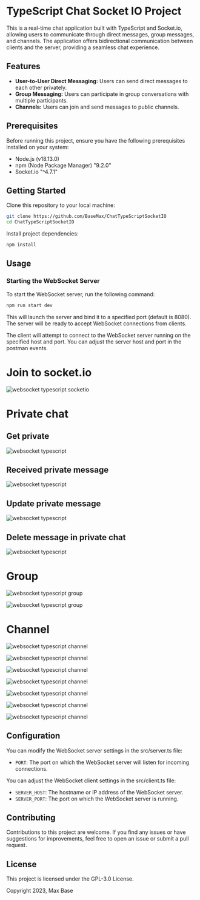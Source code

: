 # TypeScript Chat Socket IO Project

This is a real-time chat application built with TypeScript and Socket.io, allowing users to communicate through direct messages, group messages, and channels. The application offers bidirectional communication between clients and the server, providing a seamless chat experience.

## Features

- **User-to-User Direct Messaging:** Users can send direct messages to each other privately.
- **Group Messaging:** Users can participate in group conversations with multiple participants.
- **Channels:** Users can join and send messages to public channels.

## Prerequisites

Before running this project, ensure you have the following prerequisites installed on your system:

- Node.js (v18.13.0)
- npm (Node Package Manager) "9.2.0"
- Socket.io "^4.7.1"

## Getting Started

Clone this repository to your local machine:

```bash
git clone https://github.com/BaseMax/ChatTypeScriptSocketIO
cd ChatTypeScriptSocketIO
```

Install project dependencies:

```bash
npm install
```

## Usage

### Starting the WebSocket Server

To start the WebSocket server, run the following command:

```bash
npm run start dev
```

This will launch the server and bind it to a specified port (default is 8080). The server will be ready to accept WebSocket connections from clients.

The client will attempt to connect to the WebSocket server running on the specified host and port. You can adjust the server host and port in the postman events.

# Join to socket.io

![websocket typescript socketio](screenshots/addUser.png)

# Private chat

## Get private

![websocket typescript](screenshots/getPrivateChats.png)

## Received private message

![websocket typescript](screenshots/recivedPrivateMessage.png)

## Update private message

![websocket typescript](screenshots/updtePrivateMessage.png)

## Delete message in private chat

![websocket typescript](screenshots/deletMessageInPrivateChat.png)

# Group

![websocket typescript group](screenshots/creatGroup.png)

![websocket typescript group](screenshots/groupMessage.png)

# Channel

![websocket typescript channel](screenshots/adminSendMessageToChannel.png)

![websocket typescript channel](screenshots/deleteChannelMessage.png)

![websocket typescript channel](screenshots/editChannelMessage.png)

![websocket typescript channel](screenshots/getAllMessageInChannel.png)

![websocket typescript channel](screenshots/joinChannel.png)

![websocket typescript channel](screenshots/leaveChannel.png)

![websocket typescript channel](screenshots/usersSeeAdminMessages.png)

## Configuration

You can modify the WebSocket server settings in the src/server.ts file:

- `PORT`: The port on which the WebSocket server will listen for incoming connections.

You can adjust the WebSocket client settings in the src/client.ts file:

- `SERVER_HOST`: The hostname or IP address of the WebSocket server.
- `SERVER_PORT`: The port on which the WebSocket server is running.

## Contributing

Contributions to this project are welcome. If you find any issues or have suggestions for improvements, feel free to open an issue or submit a pull request.

## License

This project is licensed under the GPL-3.0 License.

Copyright 2023, Max Base
